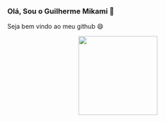 ### Olá, Sou o Guilherme Mikami 👋
Seja bem vindo ao meu github 😄


<div align="center">
  <a href="https://github.com/GuiMikami">
  <img height="180em" src="https://github-readme-stats.vercel.app/api?username=GuiMikami&show_icons=true&theme=dark&include_all_commits=true&count_private=true"/>

<!--
**GuiMikami/GuiMikami** is a ✨ _special_ ✨ repository because its `README.md` (this file) appears on your GitHub profile.

Here are some ideas to get you started:

- 🔭 I’m currently working on ...
- 🌱 I’m currently learning ...
- 👯 I’m looking to collaborate on ...
- 🤔 I’m looking for help with ...
- 💬 Ask me about ...
- 📫 How to reach me: ...
- 😄 Pronouns: ...
- ⚡ Fun fact: ...
-->
